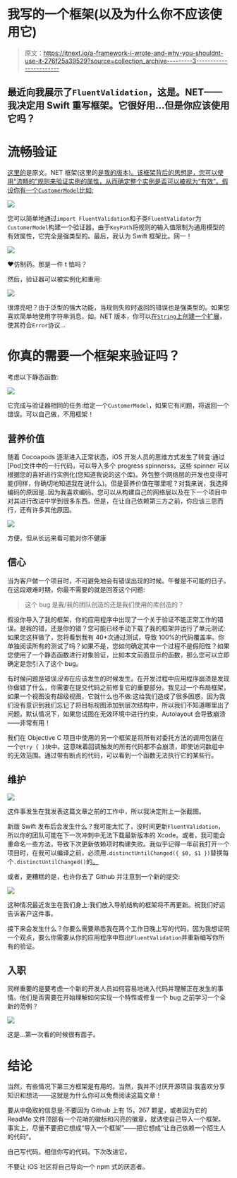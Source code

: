 # 我写的一个框架(以及为什么你不应该使用它)

> 原文：<https://itnext.io/a-framework-i-wrote-and-why-you-shouldnt-use-it-276f25a39529?source=collection_archive---------3----------------------->

## 最近向我展示了`FluentValidation`，这是。NET——我决定用 Swift 重写框架。它很好用…但是你应该使用它吗？

# 流畅验证

[这里的](https://github.com/JeremySkinner/FluentValidation)是原文。NET 框架(这里的[是我的版本)。该框架背后的思想是，您可以使用“流畅的”规则来验证实例的属性，从而确定整个实例是否可以被视为“有效”。假设你有一个`CustomerModel`比如:](https://github.com/maxchuquimia/SwiftFluentValidation)

![](img/1acd133f2781dad4124190fae400430e.png)

您可以简单地通过`import FluentValidation`和子类`FluentValidator`为`CustomerModel`构建一个验证器。由于`KeyPath`将规则的输入值限制为通用模型的有效属性，它完全是强类型的。最后，我认为 Swift 框架比。网一！

![](img/9fe31958b2694b4a920291c05af2fd55.png)

❤仿制药。那是一件 t 恤吗？

然后，验证器可以被实例化和重用:

![](img/09bd1584a77b454dc2e014e9823c97a3.png)

很漂亮吧？由于泛型的强大功能，当规则失败时返回的错误也是强类型的。如果您喜欢简单地使用字符串消息，如。NET 版本，你可以[在`String`上创建一个扩展](https://i.imgur.com/cw5vxX5.png)，使其符合`Error`协议…

# 你真的需要一个框架来验证吗？

考虑以下静态函数:

![](img/15eff286fcf71d29c463958e2f5f0f5c.png)

它完成与验证器相同的任务:给定一个`CustomerModel`，如果它有问题，将返回一个错误。可以自己做，不用框架！

## 营养价值

随着 Cocoapods 逐渐进入正常状态，iOS 开发人员的思维方式发生了转变:通过[Pod]文件中的一行代码，可以导入多个 progress spinnerss，这些 spinner 可以根据您的喜好进行实例化(您知道我说的这个库)。外包整个网络层的开发也变得可能(同样，你确切地知道我在说什么)。但是营养价值在哪里呢？对我来说，我选择编码的原因是..因为我喜欢编码。您可以从构建自己的网络层以及在下一个项目中对其进行改进中学到很多东西。但是，在让自己依赖第三方之前，你应该三思而行，还有许多其他原因。

![](img/9ee73ddda912d8214115831f8c8d690f.png)

方便，但从长远来看可能对你不健康

## 信心

当为客户做一个项目时，不可避免地会有错误出现的时候。午餐是不可能的日子。在这段艰难时期，你最不需要的就是回答这个问题:

> 这个 bug 是我/我的团队创造的还是我们使用的库创造的？

假设你导入了我的框架，你的应用程序中出现了一个关于验证不能正常工作的错误。是我的错，还是你的错？您可能已经手动下载了我的框架并运行了单元测试:如果您这样做了，您将看到我有 40+次通过测试，导致 100%的代码覆盖率。你单独阅读所有的测试了吗？如果不是，您如何确定其中一个过程不是假阳性？如果您使用了一个静态函数进行对象验证，比如本文前面显示的函数，那么您可以立即确定是您引入了这个 bug。

有时候问题是错误*没有*在应该发生的时候发生。在开发过程中应用程序崩溃是发现你做错了什么，你需要在提交代码之前修复它的重要部分。我见过一个布局框架，如果一个视图没有超级视图，它就什么也不做:这给我们造成了很多困惑，因为我们没有意识到我们忘记了将目标视图添加到层次结构中，所以我们不知道哪里出了问题。默认情况下，如果您试图在无效环境中进行约束，Autolayout 会导致崩溃——非常有用！

我们在 Objective C 项目中使用的另一个框架是将所有对委托方法的调用包装在一个`@try { }`块中。这意味着回调触发的所有代码都不会崩溃，即使访问数组中的无效范围。通过带有断点的代码，可以看到一个函数无法执行它的某些行。

## 维护

![](img/f607183ac8ab9b8ac9a8a49b94341eb0.png)

这件事发生在我发表这篇文章之前的工作中，所以我决定附上一张截图。

新版 Swift 发布后会发生什么？我可能太忙了，没时间更新`FluentValidation`，所以你的团队可能在下一次冲刺中无法下载最新版本的 Xcode。或者，我可能会重命名一些方法，导致下次更新依赖项时构建失败。我似乎记得一年前我打开一个项目时，在我可以编译之前，必须用`.distinctUntilChanged({ $0, $1 })`替换每个`.distinctUntilChanged()`的[。](https://github.com/ReactiveX/RxSwift/issues/1611#issuecomment-379213750)

或者，更糟糕的是，也许你去了 Github 并注意到一个新的提交:

![](img/d49403e6b4415c271e732fc5119e6d16.png)

这种情况最近发生在我们身上:我们放入导航结构的框架将不再更新。祝我们好运告诉客户这件事。

接下来会发生什么？你要么需要熟悉我在两个工作日晚上写的代码，因为我想证明一个观点，要么你需要从你的应用程序中取出`FluentValidation`并重新编写你所有的验证。

## 入职

同样重要的是要考虑一个新的开发人员如何容易地进入代码并理解正在发生的事情。他们是否需要在开始理解如何实现一个特性或修复一个 bug 之前学习一个全新的范例？

![](img/073f616e6cc0756fdb41bcf0844c1bd6.png)

这是…第一次看的时候很有面子。

# 结论

当然，有些情况下第三方框架是有用的。当然，我并不讨厌开源项目:我喜欢分享知识和想法——这就是为什么你可以免费阅读这篇文章！

要从中吸取的信息是:不要因为 Github 上有 15，267 颗星，或者因为它的 ReadMe 文件顶部有一个花哨的徽标和闪亮的徽章，就诱使自己导入一个框架。事实上，尽量不要把它想成“导入一个框架”——把它想成“让自己依赖一个陌生人的代码”。

自己写代码。相信你写的代码。下次改进它。

不要让 iOS 社区将自己导向一个 npm 式的厌恶者。